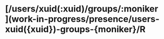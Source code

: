 # \[/users/xuid\(:xuid\)/groups/:moniker\]\(work-in-progress/presence/users-xuid\({xuid}\)-groups-{moniker}/R

